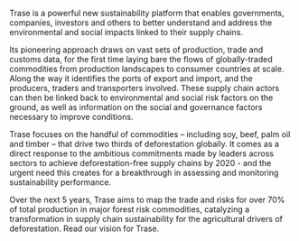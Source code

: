 Trase is a powerful new sustainability platform that enables governments, companies,
investors and others to better understand and address the environmental and social impacts
linked to their supply chains.

            
Its pioneering approach draws on vast sets of production, trade and customs data, for the
first time laying bare the flows of globally-traded commodities from production landscapes
to consumer countries at scale. Along the way it identifies the ports of export and import,
and the producers, traders and transporters involved. These supply chain actors can then be
linked back to environmental and social risk factors on the ground, as well as information
on the social and governance factors necessary to improve conditions.

            
Trase focuses on the handful of commodities – including soy, beef, palm oil and timber –
that drive two thirds of deforestation globally. It comes as a direct response to the
ambitious commitments made by leaders across sectors to achieve deforestation-free supply
chains by 2020 - and the urgent need this creates for a breakthrough in assessing and
monitoring sustainability performance.

            
Over the next 5 years, Trase aims to map the trade and risks for over 70% of total
production in major forest risk commodities, catalyzing a transformation in supply chain
sustainability for the agricultural drivers of deforestation. Read our vision for Trase.
